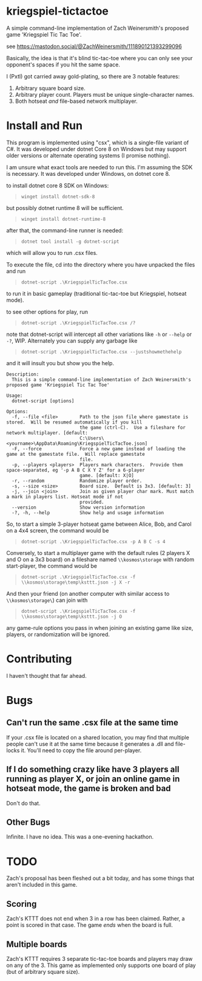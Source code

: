 # kriegspiel-tictactoe

A simple command-line implementation of Zach Weinersmith's proposed game 'Kriegspiel Tic Tac Toe'.

see https://mastodon.social/@ZachWeinersmith/111890121393299096

Basically, the idea is that it's blind tic-tac-toe where you can only see your
opponent's spaces if you hit the same space.

I (Pxtl) got carried away gold-plating, so there are 3 notable features:

1. Arbitrary square board size.
2. Arbitrary player count. Players must be unique single-character names.
3. Both hotseat *and* file-based network multiplayer.

# Install and Run

This program is implemented using "csx", which is a single-file variant of C#.
It was developed under dotnet Core 8 on Windows but may support older versions
or alternate operating systems (I promise nothing).

I am unsure what exact tools are needed to run this.  I'm assuming the SDK is
necessary.  It was developed under Windows, on dotnet core 8.

to install dotnet core 8 SDK on Windows:

> `winget install dotnet-sdk-8`

but possibly dotnet runtime 8 will be sufficient.

> `winget install dotnet-runtime-8`

after that, the command-line runner is needed:

> `dotnet tool install -g dotnet-script`

which will allow you to run .csx files.

To execute the file, cd into the directory where you have unpacked the files and
run

> `dotnet-script .\KriegspielTicTacToe.csx`

to run it in basic gameplay (traditional tic-tac-toe but Kriegspiel, hotseat
mode).

to see other options for play, run

> `dotnet-script .\KriegspielTicTacToe.csx /?`

note that dotnet-script will intercept all other variations like `-h` or
`--help` or `-?`, WIP.  Alternately you can supply any garbage like 

> `dotnet-script .\KriegspielTicTacToe.csx --justshowmethehelp`

and it will insult you but show you the help.

```
Description:
  This is a simple command-line implementation of Zach Weinersmith's proposed game 'Kriegspiel Tic Tac Toe'

Usage:
  dotnet-script [options]

Options:
  -f, --file <file>        Path to the json file where gamestate is stored.  Will be resumed automatically if you kill
                           the game (ctrl-C).  Use a fileshare for network multiplayer. [default:
                           C:\Users\<yourname>\AppData\Roaming\KriegspielTicTacToe.json]
  -F, --force              Force a new game instead of loading the game at the gamestate file.  Will replace gamestate 
                           file.
  -p, --players <players>  Players mark characters.  Provide them space-separated, eg '-p A B C X Y Z' for a 6-player
                           game. [default: X|O]
  -r, --random             Randomize player order.
  -s, --size <size>        Board size.  Default is 3x3. [default: 3]
  -j, --join <join>        Join as given player char mark. Must match a mark in players list. Hotseat mode if not
                           provided.
  --version                Show version information
  -?, -h, --help           Show help and usage information
```

So, to start a simple 3-player hotseat game between Alice, Bob, and Carol on a 4x4 screen, the command would be

> `dotnet-script .\KriegspielTicTacToe.csx -p A B C -s 4`

Conversely, to start a multiplayer game with the default rules (2 players X and
O on a 3x3 board) on a fileshare named `\\kosmos\storage` with random
start-player, the command would be 

> `dotnet-script .\KriegspielTicTacToe.csx -f \\kosmos\storage\temp\ksttt.json -j X -r`

And then your friend (on another computer with similar access to `\\kosmos\storage\`) can join with 

> `dotnet-script .\KriegspielTicTacToe.csx -f \\kosmos\storage\temp\ksttt.json -j O`

any game-rule options you pass in when joining an existing game like size,
players, or randomization will be ignored.

# Contributing

I haven't thought that far ahead.

# Bugs

## Can't run the same .csx file at the same time

If your .csx file is located on a shared location, you may find that multiple
people can't use it at the same time because it generates a .dll and file-locks
it.  You'll need to copy the file around per-player.

## If I do something crazy like have 3 players all running as player X, or join an online game in hotseat mode, the game is broken and bad

Don't do that.

## Other Bugs

Infinite.  I have no idea.  This was a one-evening hackathon.

# TODO

Zach's proposal has been fleshed out a bit today, and has some things that aren't included in this game.

## Scoring

Zach's KTTT does not end when 3 in a row has been claimed.  Rather, a point is scored in that case.  The game *ends* when the board is full.

## Multiple boards

Zach's KTTT requires 3 separate tic-tac-toe boards and players may draw on any of the 3.  This game as implemented only supports one board of play (but of arbitrary square size).